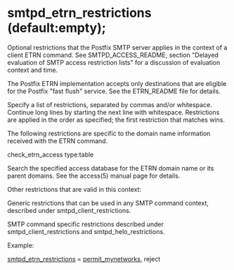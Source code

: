 # smtpd_etrn_restrictions (default:empty); 


Optional restrictions that the Postfix SMTP server applies in the
context of a client ETRN command.
See SMTPD_ACCESS_README, section "Delayed evaluation of SMTP access
restriction lists" for a discussion of evaluation context and time.



The Postfix ETRN implementation accepts only destinations that are
eligible for the Postfix "fast flush" service. See the ETRN_README
file for details.



Specify a list of restrictions, separated by commas and/or whitespace.
Continue long lines by starting the next line with whitespace.
Restrictions are applied in the order as specified; the first
restriction that matches wins.



The following restrictions are specific to the domain name information
received with the ETRN command.




check_etrn_access type:table

Search the specified access database for the ETRN domain name
or its parent domains. See the access(5) manual page for details.





Other restrictions that are valid in this context:




Generic restrictions that can be used
in any SMTP command context, described under smtpd_client_restrictions.

SMTP command specific restrictions described under
smtpd_client_restrictions and smtpd_helo_restrictions.




Example:



<a href="postconf.5.html#smtpd_etrn_restrictions">smtpd_etrn_restrictions</a> = <a href="postconf.5.html#permit_mynetworks">permit_mynetworks</a>, reject



